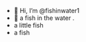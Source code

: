 - 👋 Hi, I’m @fishinwater1 
- 👋 a fish in the water .
- a little fish 
- a fish 


<!---
fishinwater1/fishinwater1 is a ✨ special ✨ repository because its `README.md` (this file) appears on your GitHub profile.
You can click the Preview link to take a look at your changes.
--->
